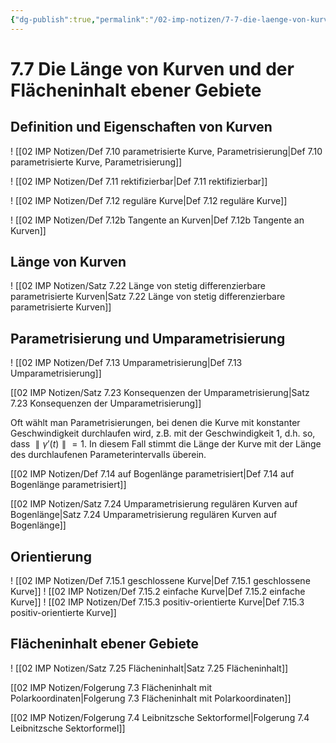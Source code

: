 ```yaml
---
{"dg-publish":true,"permalink":"/02-imp-notizen/7-7-die-laenge-von-kurven-und-der-flaecheninhalt-ebener-gebiete/"}
---
```


# 7.7 Die Länge von Kurven und der Flächeninhalt ebener Gebiete
## Definition und Eigenschaften von Kurven
! [[02 IMP Notizen/Def 7.10 parametrisierte Kurve, Parametrisierung|Def 7.10 parametrisierte Kurve, Parametrisierung]]

! [[02 IMP Notizen/Def 7.11 rektifizierbar|Def 7.11 rektifizierbar]]

! [[02 IMP Notizen/Def 7.12 reguläre Kurve|Def 7.12 reguläre Kurve]]

! [[02 IMP Notizen/Def 7.12b Tangente an Kurven|Def 7.12b Tangente an Kurven]]

## Länge von Kurven
! [[02 IMP Notizen/Satz 7.22 Länge von stetig differenzierbare parametrisierte Kurven|Satz 7.22 Länge von stetig differenzierbare parametrisierte Kurven]]

## Parametrisierung und Umparametrisierung
! [[02 IMP Notizen/Def 7.13 Umparametrisierung|Def 7.13 Umparametrisierung]]

[[02 IMP Notizen/Satz 7.23 Konsequenzen der Umparametrisierung|Satz 7.23 Konsequenzen der Umparametrisierung]]

Oft wählt man Parametrisierungen, bei denen die Kurve mit konstanter Geschwindigkeit durchlaufen wird, z.B. mit der Geschwindigkeit 1, d.h. so, dass $∥γ′(t)∥ = 1$. In diesem Fall stimmt die Länge der Kurve mit der Länge des durchlaufenen Parameterintervalls überein.

[[02 IMP Notizen/Def 7.14 auf Bogenlänge parametrisiert|Def 7.14 auf Bogenlänge parametrisiert]]

[[02 IMP Notizen/Satz 7.24 Umparametrisierung regulären Kurven auf Bogenlänge|Satz 7.24 Umparametrisierung regulären Kurven auf Bogenlänge]]

## Orientierung
! [[02 IMP Notizen/Def 7.15.1 geschlossene Kurve|Def 7.15.1 geschlossene Kurve]]
! [[02 IMP Notizen/Def 7.15.2 einfache Kurve|Def 7.15.2 einfache Kurve]]
! [[02 IMP Notizen/Def 7.15.3 positiv-orientierte Kurve|Def 7.15.3 positiv-orientierte Kurve]]

## Flächeninhalt ebener Gebiete
! [[02 IMP Notizen/Satz 7.25 Flächeninhalt|Satz 7.25 Flächeninhalt]]

[[02 IMP Notizen/Folgerung 7.3 Flächeninhalt mit Polarkoordinaten|Folgerung 7.3 Flächeninhalt mit Polarkoordinaten]]

[[02 IMP Notizen/Folgerung 7.4 Leibnitzsche Sektorformel|Folgerung 7.4 Leibnitzsche Sektorformel]]

